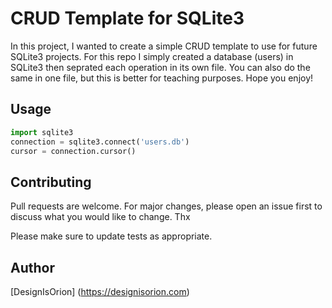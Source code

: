 # CRUD Template for SQLite3


In this project, I wanted to create a simple CRUD template to use for future SQLite3 projects. For this repo I simply created a database (users) in SQLite3 then seprated each operation in its own file. You can also do the same in one file, but this is better for teaching purposes. Hope you enjoy!

## Usage

```python
import sqlite3
connection = sqlite3.connect('users.db')
cursor = connection.cursor()
```

## Contributing
Pull requests are welcome. For major changes, please open an issue first to discuss what you would like to change. Thx

Please make sure to update tests as appropriate.

## Author
[DesignIsOrion] (https://designisorion.com)